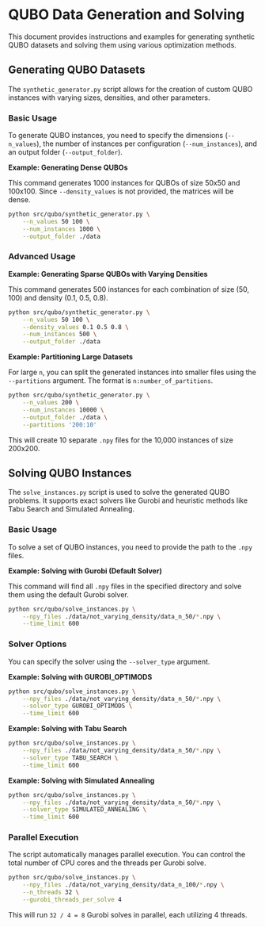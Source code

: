 # QUBO Data Generation and Solving

This document provides instructions and examples for generating synthetic QUBO datasets and solving them using various optimization methods.

## Generating QUBO Datasets

The `synthetic_generator.py` script allows for the creation of custom QUBO instances with varying sizes, densities, and other parameters.

### Basic Usage

To generate QUBO instances, you need to specify the dimensions (`--n_values`), the number of instances per configuration (`--num_instances`), and an output folder (`--output_folder`).

**Example: Generating Dense QUBOs**

This command generates 1000 instances for QUBOs of size 50x50 and 100x100. Since `--density_values` is not provided, the matrices will be dense.

```bash
python src/qubo/synthetic_generator.py \
    --n_values 50 100 \
    --num_instances 1000 \
    --output_folder ./data
```

### Advanced Usage

**Example: Generating Sparse QUBOs with Varying Densities**

This command generates 500 instances for each combination of size (50, 100) and density (0.1, 0.5, 0.8).

```bash
python src/qubo/synthetic_generator.py \
    --n_values 50 100 \
    --density_values 0.1 0.5 0.8 \
    --num_instances 500 \
    --output_folder ./data
```

**Example: Partitioning Large Datasets**

For large `n`, you can split the generated instances into smaller files using the `--partitions` argument. The format is `n:number_of_partitions`.

```bash
python src/qubo/synthetic_generator.py \
    --n_values 200 \
    --num_instances 10000 \
    --output_folder ./data \
    --partitions '200:10'
```
This will create 10 separate `.npy` files for the 10,000 instances of size 200x200.

## Solving QUBO Instances

The `solve_instances.py` script is used to solve the generated QUBO problems. It supports exact solvers like Gurobi and heuristic methods like Tabu Search and Simulated Annealing.

### Basic Usage

To solve a set of QUBO instances, you need to provide the path to the `.npy` files.

**Example: Solving with Gurobi (Default Solver)**

This command will find all `.npy` files in the specified directory and solve them using the default Gurobi solver.

```bash
python src/qubo/solve_instances.py \
    --npy_files ./data/not_varying_density/data_n_50/*.npy \
    --time_limit 600
```

### Solver Options

You can specify the solver using the `--solver_type` argument.

**Example: Solving with GUROBI_OPTIMODS**

```bash
python src/qubo/solve_instances.py \
    --npy_files ./data/not_varying_density/data_n_50/*.npy \
    --solver_type GUROBI_OPTIMODS \
    --time_limit 600
```

**Example: Solving with Tabu Search**

```bash
python src/qubo/solve_instances.py \
    --npy_files ./data/not_varying_density/data_n_50/*.npy \
    --solver_type TABU_SEARCH \
    --time_limit 600
```

**Example: Solving with Simulated Annealing**

```bash
python src/qubo/solve_instances.py \
    --npy_files ./data/not_varying_density/data_n_50/*.npy \
    --solver_type SIMULATED_ANNEALING \
    --time_limit 600
```

### Parallel Execution

The script automatically manages parallel execution. You can control the total number of CPU cores and the threads per Gurobi solve.

```bash
python src/qubo/solve_instances.py \
    --npy_files ./data/not_varying_density/data_n_100/*.npy \
    --n_threads 32 \
    --gurobi_threads_per_solve 4
```

This will run `32 / 4 = 8` Gurobi solves in parallel, each utilizing 4 threads. 